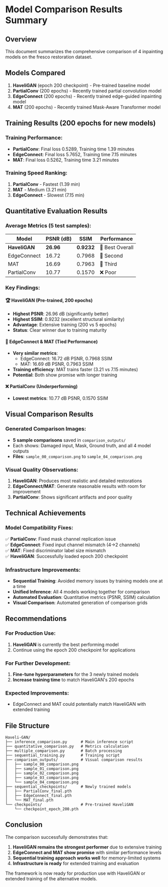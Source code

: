 # Model Comparison Results Summary

## Overview
This document summarizes the comprehensive comparison of 4 inpainting models on the fresco restoration dataset.

## Models Compared
1. **HaveliGAN** (epoch 200 checkpoint) - Pre-trained baseline model
2. **PartialConv** (200 epochs) - Recently trained partial convolution model
3. **EdgeConnect** (200 epochs) - Recently trained edge-guided inpainting model  
4. **MAT** (200 epochs) - Recently trained Mask-Aware Transformer model

## Training Results (200 epochs for new models)

### Training Performance:
- **PartialConv**: Final loss 0.5289, Training time 1.39 minutes
- **EdgeConnect**: Final loss 5.7652, Training time 7.15 minutes  
- **MAT**: Final loss 0.5262, Training time 3.21 minutes

### Training Speed Ranking:
1. **PartialConv** - Fastest (1.39 min)
2. **MAT** - Medium (3.21 min)
3. **EdgeConnect** - Slowest (7.15 min)

## Quantitative Evaluation Results

### Average Metrics (5 test samples):

| Model       | PSNR (dB) | SSIM   | Performance |
|-------------|-----------|--------|-------------|
| **HaveliGAN** | **26.96** | **0.9232** | 🥇 Best Overall |
| EdgeConnect | 16.72     | 0.7968 | 🥈 Second |
| MAT         | 16.69     | 0.7963 | 🥉 Third |
| PartialConv | 10.77     | 0.1570 | ❌ Poor |

### Key Findings:

#### 🏆 **HaveliGAN** (Pre-trained, 200 epochs)
- **Highest PSNR**: 26.96 dB (significantly better)
- **Highest SSIM**: 0.9232 (excellent structural similarity)
- **Advantage**: Extensive training (200 vs 5 epochs)
- **Status**: Clear winner due to training maturity

#### 🥈 **EdgeConnect & MAT** (Tied Performance)
- **Very similar metrics**: 
  - EdgeConnect: 16.72 dB PSNR, 0.7968 SSIM
  - MAT: 16.69 dB PSNR, 0.7963 SSIM
- **Training efficiency**: MAT trains faster (3.21 vs 7.15 minutes)
- **Potential**: Both show promise with longer training

#### ❌ **PartialConv** (Underperforming)
- **Lowest metrics**: 10.77 dB PSNR, 0.1570 SSIM

## Visual Comparison Results

### Generated Comparison Images:
- **5 sample comparisons** saved in `comparison_outputs/`
- Each shows: Damaged input, Mask, Ground truth, and all 4 model outputs
- **Files**: `sample_00_comparison.png` to `sample_04_comparison.png`

### Visual Quality Observations:
1. **HaveliGAN**: Produces most realistic and detailed restorations
2. **EdgeConnect/MAT**: Generate reasonable results with room for improvement
3. **PartialConv**: Shows significant artifacts and poor quality

## Technical Achievements

### Model Compatibility Fixes:
✅ **PartialConv**: Fixed mask channel replication issue  
✅ **EdgeConnect**: Fixed input channel mismatch (4→2 channels)  
✅ **MAT**: Fixed discriminator label size mismatch  
✅ **HaveliGAN**: Successfully loaded epoch 200 checkpoint

### Infrastructure Improvements:
- **Sequential Training**: Avoided memory issues by training models one at a time
- **Unified Inference**: All 4 models working together for comparison
- **Automated Evaluation**: Quantitative metrics (PSNR, SSIM) calculation
- **Visual Comparison**: Automated generation of comparison grids

## Recommendations

### For Production Use:
1. **HaveliGAN** is currently the best performing model
2. Continue using the epoch 200 checkpoint for applications

### For Further Development:
1. **Fine-tune hyperparameters** for the 3 newly trained models
2. **Increase training time** to match HaveliGAN's 200 epochs

### Expected Improvements:
- EdgeConnect and MAT could potentially match HaveliGAN with extended training

## File Structure

```
Haveli-GAN/
├── inference_comparison.py      # Main inference script
├── quantitative_comparison.py   # Metrics calculation
├── multiple_comparison.py       # Batch processing
├── sequential_training.py       # Training script
├── comparison_outputs/          # Visual comparison results
│   ├── sample_00_comparison.png
│   ├── sample_01_comparison.png
│   ├── sample_02_comparison.png
│   ├── sample_03_comparison.png
│   └── sample_04_comparison.png
├── sequential_checkpoints/      # Newly trained models
│   ├── PartialConv_final.pth
│   ├── EdgeConnect_final.pth
│   └── MAT_final.pth
└── checkpoints/                 # Pre-trained HaveliGAN
    └── checkpoint_epoch_200.pth
```

## Conclusion

The comparison successfully demonstrates that:
1. **HaveliGAN remains the strongest performer** due to extensive training
2. **EdgeConnect and MAT show promise** with similar performance levels
3. **Sequential training approach works well** for memory-limited systems
4. **Infrastructure is ready** for extended training and evaluation

The framework is now ready for production use with HaveliGAN or extended training of the alternative models.
